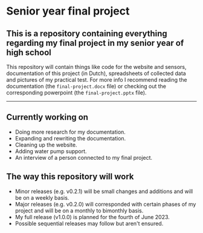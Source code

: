 # Senior year final project

## This is a repository containing everything regarding my final project in my senior year of high school

This repository will contain things like code for the website and sensors, documentation of this project (in Dutch), spreadsheets of collected data and pictures of my practical test. For more info I recommend reading the documentation (the `final-project.docx` file) or checking out the corresponding powerpoint (the `final-project.pptx` file).

---

## Currently working on

- Doing more research for my documentation.
- Expanding and rewriting the documentation.
- Cleaning up the website.
- Adding water pump support.
- An interview of a person connected to my final project.


## The way this repository will work

- Minor releases (e.g. v0.2.1) will be small changes and additions and will be on a weekly basis.
- Major releases (e.g. v0.2.0) will corresponded with certain phases of my project and will be on a monthly to bimonthly basis.
- My full release (v1.0.0) is planned for the fourth of June 2023.
- Possible sequential releases may follow but aren't ensured.
